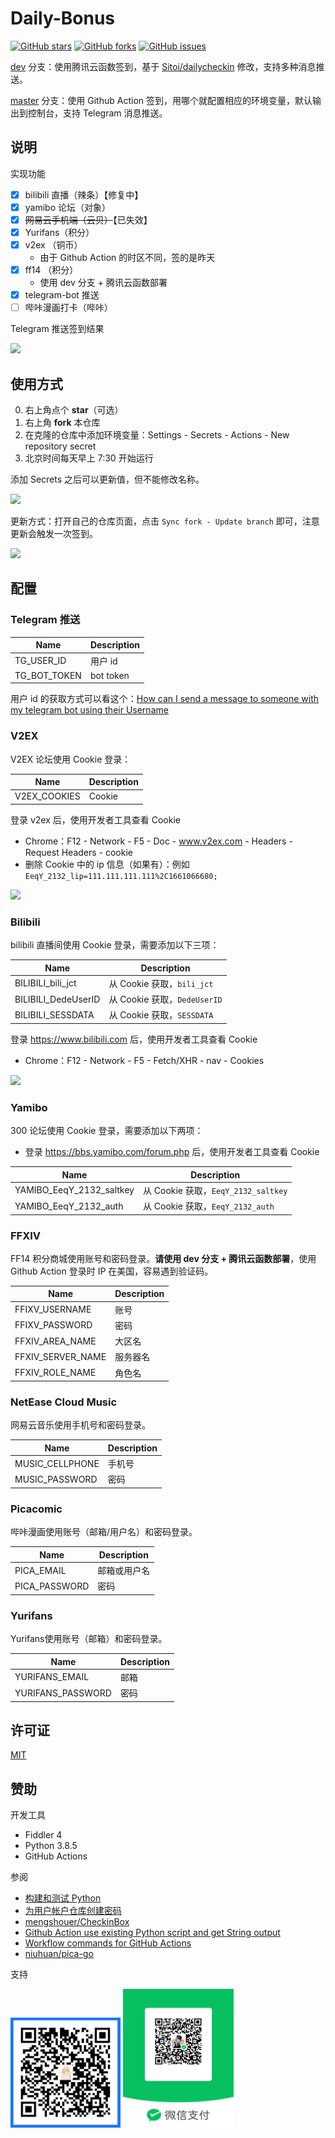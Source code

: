 # Daily-Bonus

<p>
    <a href="https://github.com/jckling/Daily-Bonus/stargazers"><img src="https://img.shields.io/github/stars/jckling/Daily-Bonus" alt="GitHub stars"></a>
    <a href="https://github.com/jckling/Daily-Bonus/network/members"><img src="https://img.shields.io/github/forks/jckling/Daily-Bonus" alt="GitHub forks"></a>
    <a href="https://github.com/jckling/Daily-Bonus/issues"><img src="https://img.shields.io/github/issues/jckling/Daily-Bonus" alt="GitHub issues"></a>
</p>

[dev](https://github.com/jckling/Daily-Bonus/tree/dev) 分支：使用腾讯云函数签到，基于 [Sitoi/dailycheckin](https://github.com/Sitoi/dailycheckin) 修改，支持多种消息推送。

[master](https://github.com/jckling/Daily-Bonus/tree/master) 分支：使用 Github Action 签到，用哪个就配置相应的环境变量，默认输出到控制台，支持 Telegram 消息推送。


## 说明

实现功能
- [x] bilibili 直播（辣条）【修复中】
- [x] yamibo 论坛（对象）
- [x] ~~网易云手机端（云贝）~~【已失效】
- [x] Yurifans（积分）
- [x] v2ex （铜币）
    - 由于 Github Action 的时区不同，签的是昨天
- [x] ff14 （积分）
    - 使用 dev 分支 + 腾讯云函数部署
- [x] telegram-bot 推送
- [ ] 哔咔漫画打卡（哔咔）

Telegram 推送签到结果

![](screenshots/result.png)


## 使用方式

0. 右上角点个 **star**（可选）
1. 右上角 **fork** 本仓库
2. 在克隆的仓库中添加环境变量：Settings - Secrets - Actions - New repository secret
3. 北京时间每天早上 7:30 开始运行

添加 Secrets 之后可以更新值，但不能修改名称。

![](screenshots/settings.png)


更新方式：打开自己的仓库页面，点击 `Sync fork - Update branch` 即可，注意更新会触发一次签到。

![](screenshots/update.jpg)


## 配置
### Telegram 推送

| Name              | Description |
| ----------------- | ----------- |
| TG_USER_ID        | 用户 id      |
| TG_BOT_TOKEN      | bot token   |

用户 id 的获取方式可以看这个：[How can I send a message to someone with my telegram bot using their Username](https://stackoverflow.com/questions/41664810/how-can-i-send-a-message-to-someone-with-my-telegram-bot-using-their-username)

### V2EX

V2EX 论坛使用 Cookie 登录：

| Name         | Description |
| ------------ | ----------- |
| V2EX_COOKIES | Cookie      |

登录 v2ex 后，使用开发者工具查看 Cookie
- Chrome：F12 - Network - F5 - Doc - www.v2ex.com - Headers - Request Headers - cookie
- 删除 Cookie 中的 ip 信息（如果有）：例如 `EeqY_2132_lip=111.111.111.111%2C1661066680;`

![](screenshots/v2ex_cookie.png)

### Bilibili

bilibili 直播间使用 Cookie 登录，需要添加以下三项：

| Name                | Description                   |
|---------------------|-------------------------------|
| BILIBILI_bili_jct   | 从 Cookie 获取，`bili_jct`     |
| BILIBILI_DedeUserID | 从 Cookie 获取，`DedeUserID`   |
| BILIBILI_SESSDATA   | 从 Cookie 获取，`SESSDATA`     |

登录 https://www.bilibili.com 后，使用开发者工具查看 Cookie
- Chrome：F12 - Network - F5 - Fetch/XHR - nav - Cookies

![](screenshots/bilibili_cookies.png)

### Yamibo

300 论坛使用 Cookie 登录，需要添加以下两项：
- 登录 https://bbs.yamibo.com/forum.php 后，使用开发者工具查看 Cookie

| Name                            | Description                                 |
| ------------------------------- |---------------------------------------------|
| YAMIBO_EeqY_2132_saltkey        | 从 Cookie 获取，`EeqY_2132_saltkey`          |
| YAMIBO_EeqY_2132_auth           | 从 Cookie 获取，`EeqY_2132_auth`             |

### FFXIV

FF14 积分商城使用账号和密码登录。**请使用 dev 分支 + 腾讯云函数部署**，使用 Github Action 登录时 IP 在美国，容易遇到验证码。

| Name              | Description |
| ----------------- | ----------- |
| FFIXV_USERNAME    | 账号        |
| FFIXV_PASSWORD    | 密码        |
| FFXIV_AREA_NAME   | 大区名      |
| FFXIV_SERVER_NAME | 服务器名    |
| FFXIV_ROLE_NAME   | 角色名      |

### NetEase Cloud Music

网易云音乐使用手机号和密码登录。

| Name            | Description |
| --------------- | ----------- |
| MUSIC_CELLPHONE | 手机号      |
| MUSIC_PASSWORD  | 密码        |

### Picacomic

哔咔漫画使用账号（邮箱/用户名）和密码登录。

| Name          | Description  |
|---------------|--------------|
| PICA_EMAIL    | 邮箱或用户名  |
| PICA_PASSWORD | 密码         |

### Yurifans

Yurifans使用账号（邮箱）和密码登录。

| Name              | Description  |
|-------------------|--------------|
| YURIFANS_EMAIL    | 邮箱         |
| YURIFANS_PASSWORD | 密码         |

## 许可证

[MIT](https://github.com/jckling/Daily-Bonus/blob/master/LICENSE)


## 赞助

开发工具
- Fiddler 4
- Python 3.8.5
- GitHub Actions

参阅
- [构建和测试 Python](https://docs.github.com/cn/actions/guides/building-and-testing-python)
- [为用户帐户仓库创建密码](https://docs.github.com/cn/actions/reference/encrypted-secrets#creating-encrypted-secrets-for-a-repository)
- [mengshouer/CheckinBox](https://github.com/mengshouer/CheckinBox)
- [Github Action use existing Python script and get String output](https://stackoverflow.com/questions/61656704/github-action-use-existing-python-script-and-get-string-output)
- [Workflow commands for GitHub Actions](https://docs.github.com/en/actions/learn-github-actions/workflow-commands-for-github-actions)
- [niuhuan/pica-go](https://github.com/niuhuan/pica-go)

支持
<p>
    <img src="https://raw.githubusercontent.com/jckling/jckling.github.io/master/img/jckling/alipay.jpg" width="35%"/>
    <img src="https://raw.githubusercontent.com/jckling/jckling.github.io/master/img/jckling/wechat.png" width="35%"/>
</p>
